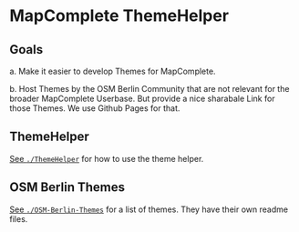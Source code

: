 # MapComplete ThemeHelper

## Goals

a. Make it easier to develop Themes for MapComplete.

b. Host Themes by the OSM Berlin Community that are not relevant for the broader MapComplete Userbase. But provide a nice sharabale Link for those Themes. We use Github Pages for that.

## ThemeHelper

[See `./ThemeHelper`](./ThemeHelper) for how to use the theme helper.

## OSM Berlin Themes

[See `./OSM-Berlin-Themes`](./OSM-Berlin-Themes) for a list of themes. They have their own readme files.
